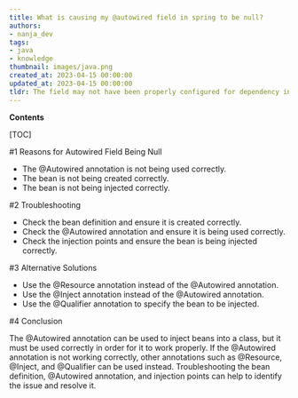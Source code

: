 ```yaml
---
title: What is causing my @autowired field in spring to be null?
authors:
- nanja_dev
tags:
- java
- knowledge
thumbnail: images/java.png
created_at: 2023-04-15 00:00:00
updated_at: 2023-04-15 00:00:00
tldr: The field may not have been properly configured for dependency injection.
---
```


**Contents**

[TOC]

#1 Reasons for Autowired Field Being Null

- The @Autowired annotation is not being used correctly.
- The bean is not being created correctly.
- The bean is not being injected correctly.

#2 Troubleshooting

- Check the bean definition and ensure it is created correctly.
- Check the @Autowired annotation and ensure it is being used correctly.
- Check the injection points and ensure the bean is being injected correctly.

#3 Alternative Solutions

- Use the @Resource annotation instead of the @Autowired annotation.
- Use the @Inject annotation instead of the @Autowired annotation.
- Use the @Qualifier annotation to specify the bean to be injected.

#4 Conclusion

The @Autowired annotation can be used to inject beans into a class, but it must be used correctly in order for it to work properly. If the @Autowired annotation is not working correctly, other annotations such as @Resource, @Inject, and @Qualifier can be used instead. Troubleshooting the bean definition, @Autowired annotation, and injection points can help to identify the issue and resolve it.
